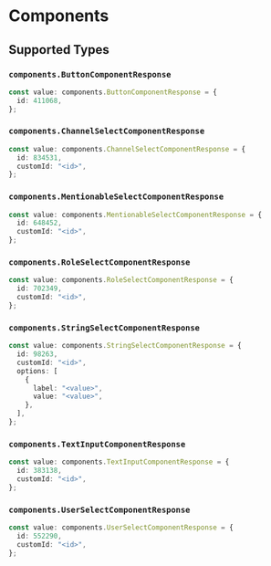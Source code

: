# Components


## Supported Types

### `components.ButtonComponentResponse`

```typescript
const value: components.ButtonComponentResponse = {
  id: 411068,
};
```

### `components.ChannelSelectComponentResponse`

```typescript
const value: components.ChannelSelectComponentResponse = {
  id: 834531,
  customId: "<id>",
};
```

### `components.MentionableSelectComponentResponse`

```typescript
const value: components.MentionableSelectComponentResponse = {
  id: 648452,
  customId: "<id>",
};
```

### `components.RoleSelectComponentResponse`

```typescript
const value: components.RoleSelectComponentResponse = {
  id: 702349,
  customId: "<id>",
};
```

### `components.StringSelectComponentResponse`

```typescript
const value: components.StringSelectComponentResponse = {
  id: 98263,
  customId: "<id>",
  options: [
    {
      label: "<value>",
      value: "<value>",
    },
  ],
};
```

### `components.TextInputComponentResponse`

```typescript
const value: components.TextInputComponentResponse = {
  id: 383138,
  customId: "<id>",
};
```

### `components.UserSelectComponentResponse`

```typescript
const value: components.UserSelectComponentResponse = {
  id: 552290,
  customId: "<id>",
};
```

